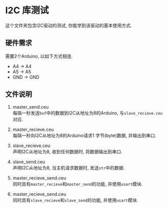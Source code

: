# I2C 库测试

这个文件夹包含I2C驱动的测试, 你能学到该驱动的基本使用方式. 

## 硬件需求
需要2个Arduino, 以如下方式相连.  
- A4 -> A4
- A5 -> A5
- GND -> GND

## 文件说明

1. master_send.ceu  
每隔一秒发送`buf`中的数据到I2C从地址为8的Arduino, 与`slave_recieve.ceu`对应.

2. master_recieve.ceu  
每隔一秒向I2C从地址为8的Arduino请求1 字节(byte)数据, 并输出到串口.

3. slave_recieve.ceu  
声明I2C从地址为8, 收到任何数据时, 将数据输出到串口.

4. slave_send.ceu  
声明I2C从地址为8, 当主机请求数据时, 发送`str`中的数据.

5. master_recieve_send.ceu  
同时具有`master_recieve`和`master_send`的功能, 并使用`usart`模块.

6. master_recieve_send.ceu  
同时具有`slave_recieve`和`slave_send`的功能, 并使用`usart`模块.